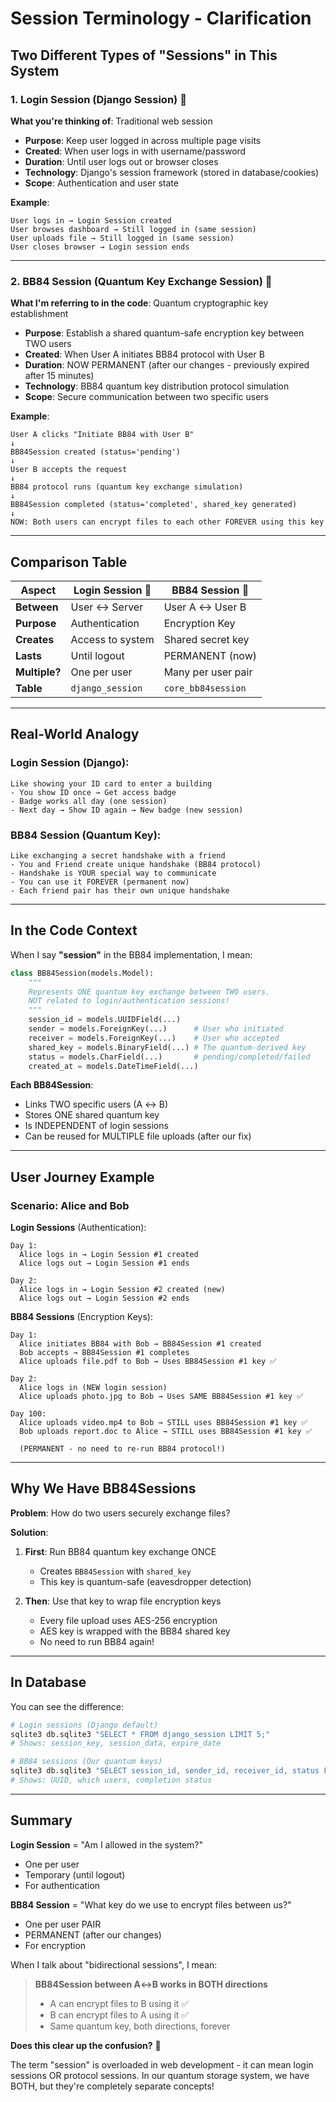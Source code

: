 # Session Terminology - Clarification

## Two Different Types of "Sessions" in This System

### 1. **Login Session** (Django Session) 🔐
**What you're thinking of**: Traditional web session

- **Purpose**: Keep user logged in across multiple page visits
- **Created**: When user logs in with username/password
- **Duration**: Until user logs out or browser closes
- **Technology**: Django's session framework (stored in database/cookies)
- **Scope**: Authentication and user state

**Example**:
```
User logs in → Login Session created
User browses dashboard → Still logged in (same session)
User uploads file → Still logged in (same session)
User closes browser → Login session ends
```

---

### 2. **BB84 Session** (Quantum Key Exchange Session) 🔑
**What I'm referring to in the code**: Quantum cryptographic key establishment

- **Purpose**: Establish a shared quantum-safe encryption key between TWO users
- **Created**: When User A initiates BB84 protocol with User B
- **Duration**: NOW PERMANENT (after our changes - previously expired after 15 minutes)
- **Technology**: BB84 quantum key distribution protocol simulation
- **Scope**: Secure communication between two specific users

**Example**:
```
User A clicks "Initiate BB84 with User B"
↓
BB84Session created (status='pending')
↓
User B accepts the request
↓
BB84 protocol runs (quantum key exchange simulation)
↓
BB84Session completed (status='completed', shared_key generated)
↓
NOW: Both users can encrypt files to each other FOREVER using this key
```

---

## Comparison Table

| Aspect | Login Session 🔐 | BB84 Session 🔑 |
|--------|------------------|-----------------|
| **Between** | User ↔ Server | User A ↔ User B |
| **Purpose** | Authentication | Encryption Key |
| **Creates** | Access to system | Shared secret key |
| **Lasts** | Until logout | PERMANENT (now) |
| **Multiple?** | One per user | Many per user pair |
| **Table** | `django_session` | `core_bb84session` |

---

## Real-World Analogy

### Login Session (Django):
```
Like showing your ID card to enter a building
- You show ID once → Get access badge
- Badge works all day (one session)
- Next day → Show ID again → New badge (new session)
```

### BB84 Session (Quantum Key):
```
Like exchanging a secret handshake with a friend
- You and Friend create unique handshake (BB84 protocol)
- Handshake is YOUR special way to communicate
- You can use it FOREVER (permanent now)
- Each friend pair has their own unique handshake
```

---

## In the Code Context

When I say **"session"** in the BB84 implementation, I mean:

```python
class BB84Session(models.Model):
    """
    Represents ONE quantum key exchange between TWO users.
    NOT related to login/authentication sessions!
    """
    session_id = models.UUIDField(...)
    sender = models.ForeignKey(...)      # User who initiated
    receiver = models.ForeignKey(...)    # User who accepted
    shared_key = models.BinaryField(...) # The quantum-derived key
    status = models.CharField(...)       # pending/completed/failed
    created_at = models.DateTimeField(...)
```

**Each BB84Session**:
- Links TWO specific users (A ↔ B)
- Stores ONE shared quantum key
- Is INDEPENDENT of login sessions
- Can be reused for MULTIPLE file uploads (after our fix)

---

## User Journey Example

### Scenario: Alice and Bob

**Login Sessions** (Authentication):
```
Day 1:
  Alice logs in → Login Session #1 created
  Alice logs out → Login Session #1 ends

Day 2:
  Alice logs in → Login Session #2 created (new)
  Alice logs out → Login Session #2 ends
```

**BB84 Sessions** (Encryption Keys):
```
Day 1:
  Alice initiates BB84 with Bob → BB84Session #1 created
  Bob accepts → BB84Session #1 completes
  Alice uploads file.pdf to Bob → Uses BB84Session #1 key ✅

Day 2:
  Alice logs in (NEW login session)
  Alice uploads photo.jpg to Bob → Uses SAME BB84Session #1 key ✅
  
Day 100:
  Alice uploads video.mp4 to Bob → STILL uses BB84Session #1 key ✅
  Bob uploads report.doc to Alice → STILL uses BB84Session #1 key ✅
  
  (PERMANENT - no need to re-run BB84 protocol!)
```

---

## Why We Have BB84Sessions

**Problem**: How do two users securely exchange files?

**Solution**:
1. **First**: Run BB84 quantum key exchange ONCE
   - Creates `BB84Session` with `shared_key`
   - This key is quantum-safe (eavesdropper detection)

2. **Then**: Use that key to wrap file encryption keys
   - Every file upload uses AES-256 encryption
   - AES key is wrapped with the BB84 shared key
   - No need to run BB84 again!

---

## In Database

You can see the difference:

```bash
# Login sessions (Django default)
sqlite3 db.sqlite3 "SELECT * FROM django_session LIMIT 5;"
# Shows: session_key, session_data, expire_date

# BB84 sessions (Our quantum keys)
sqlite3 db.sqlite3 "SELECT session_id, sender_id, receiver_id, status FROM core_bb84session;"
# Shows: UUID, which users, completion status
```

---

## Summary

**Login Session** = "Am I allowed in the system?"
- One per user
- Temporary (until logout)
- For authentication

**BB84 Session** = "What key do we use to encrypt files between us?"
- One per user PAIR
- PERMANENT (after our changes)
- For encryption

When I talk about "bidirectional sessions", I mean:
> **BB84Session between A↔B works in BOTH directions**
> - A can encrypt files to B using it ✅
> - B can encrypt files to A using it ✅
> - Same quantum key, both directions, forever

**Does this clear up the confusion?** 🤔

The term "session" is overloaded in web development - it can mean login sessions OR protocol sessions. In our quantum storage system, we have BOTH, but they're completely separate concepts!

